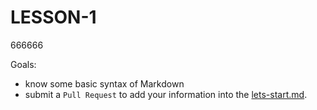 # LESSON-1

666666

Goals:

- know some basic syntax of Markdown
- submit a `Pull Request` to add your information into the [lets-start.md](lets-start.md).
